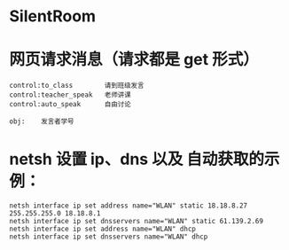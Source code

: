 # SilentRoom

# 网页请求消息（请求都是 get 形式）
	control:to_class  		请到班级发言
	control:teacher_speak  	老师讲课
	control:auto_speak		自由讨论
	
	obj:	发言者学号
	
# netsh 设置 ip、dns 以及 自动获取的示例：
	netsh interface ip set address name="WLAN" static 18.18.8.27 255.255.255.0 18.18.8.1 
	netsh interface ip set dnsservers name="WLAN" static 61.139.2.69
	netsh interface ip set address name="WLAN" dhcp 
	netsh interface ip set dnsservers name="WLAN" dhcp